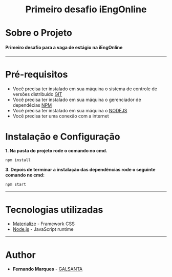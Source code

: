 <h1 align="center"><strong>Primeiro desafio iEngOnline</strong></h1>

# Sobre o Projeto

#### Primeiro desafio para a vaga de estágio na iEngOnline 
---

# Pré-requisitos

* Você precisa ter instalado em sua máquina o sistema de controle de versões distribuído [GIT](https://www.npmjs.com/get-npm)
* Você precisa ter instalado em sua máquina o gerenciador de dependêcias [NPM](https://www.npmjs.com/get-npm)
* Você precisa ter instalado em sua máquina o [NODEJS](https://nodejs.org/pt-br/)
* Você precisa ter uma conexão com a internet


# Instalação e Configuração

<b>1. Na pasta do projeto rode o comando no cmd.</b>

```
npm install
```

<b>3. Depois de terminar a instalação das dependências rode o seguinte comando no cmd: </b>

```
npm start
```

---


# Tecnologias utilizadas

* [Materialize](https://materializecss.com/getting-started.html) - Framework CSS
* [Node.js](https://nodejs.org/en/) - JavaScript runtime
---

# Author

* **Fernando Marques**  - [GALSANTA](https://github.com/GALSANTA)
